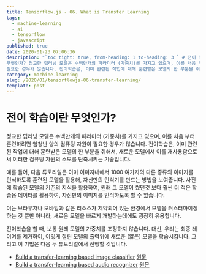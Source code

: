```yaml
---
title: Tensorflow.js - 06. What is Transfer Learning
tags:
  - machine-learning
  - ai
  - tensorflow
  - javascript
published: true
date: 2020-01-23 07:06:36
description: "`toc tight: true, from-heading: 1 to-heading: 3 ` # 전이 학습이란
무엇인가? 정교한 딥러닝 모델은 수백만개의 파라미터 (가중치)를 가지고 있으며, 이를 처음 부터 훈련하려면 엄청난 양의 컴퓨팅 자원이
필요한 경우가 많습니다. 전이학습은, 이미 관련된 작업에 대해 훈련받은 모델의 한 부분을 취해서, 새로운 ..."
category: machine-learning
slug: /2020/01/tensorflowjs-06-transfer-learning/
template: post
---
```


# 전이 학습이란 무엇인가?

정교한 딥러닝 모델은 수백만개의 파라미터 (가중치)를 가지고 있으며, 이를 처음 부터 훈련하려면 엄청난 양의 컴퓨팅 자원이 필요한 경우가 많습니다. 전이학습은, 이미 관련된 작업에 대해 훈련받은 모델의 한 부분을 취해서, 새로운 모델에서 이를 재사용함으로써 이러한 컴퓨팅 자원의 소모를 단축시키는 기술입니다.

예를 들어, 다음 튜토리얼은 이미 이미지내에서 1000 여가지의 다른 종류의 이미지를 인식하도록 훈련된 모델을 활용해, 자신만의 인식기를 만드는 방법을 보여줍니다. 사전에 학습된 모델의 기존의 지식을 활용하여, 원래 그 모델이 썼던것 보다 훨씬 더 적은 학습용 데이터를 활용하여, 자신만의 이미지를 인식하도록 할 수 있습니다.

이는 브라우저나 모바일과 같은 리소스가 제약되어 있는 환경에서 모델을 커스터마이징 하는 것 뿐만 아니라, 새로운 모델을 빠르게 개발하는데에도 굉장히 유용합니다.

전이학습을 할 때, 보통 원래 모델의 가중치를 조정하지 않습니다. 대신, 우리는 최종 레이어를 제거하여, 이렇게 잘린 모델의 출력위에 새로운 (얇은) 모델을 학습시킵니다. 그리고 이 기법은 다음 두 튜토리얼에서 진행할 것입니다.

- [Build a transfer-learning based image classifier](/2020/01/tensorflowjs-07-build-an-image-classifier/) [원문](https://www.tensorflow.org/js/tutorials/transfer/image_classification)
- [Build a transfer-learning based audio recognizer](/2020/01/tensorflowjs-08-build-an-audio-recognizer/) [원문](https://www.tensorflow.org/js/tutorials/transfer/audio_recognizer)
